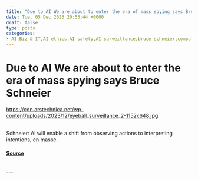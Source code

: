 ```yaml
---
title: "Due to AI We are about to enter the era of mass spying says Bruce Schneier"
date: Tue, 05 Dec 2023 20:53:44 +0000
draft: false
type: posts
categories: 
- AI,Biz & IT,AI ethics,AI safety,AI surveillance,bruce schneier,computer security,government,machine learning,security,spying,surveillance
---
```

# Due to AI We are about to enter the era of mass spying says Bruce Schneier
https://cdn.arstechnica.net/wp-content/uploads/2023/12/eyeball_surveillance_2-1152x648.jpg
<br/>

<br/>
Schneier: AI will enable a shift from observing actions to interpreting intentions, en masse.

#### [Source](https://arstechnica.com/information-technology/2023/12/due-to-ai-we-are-about-to-enter-the-era-of-mass-spying-says-bruce-schneier/)

<br/>
---
